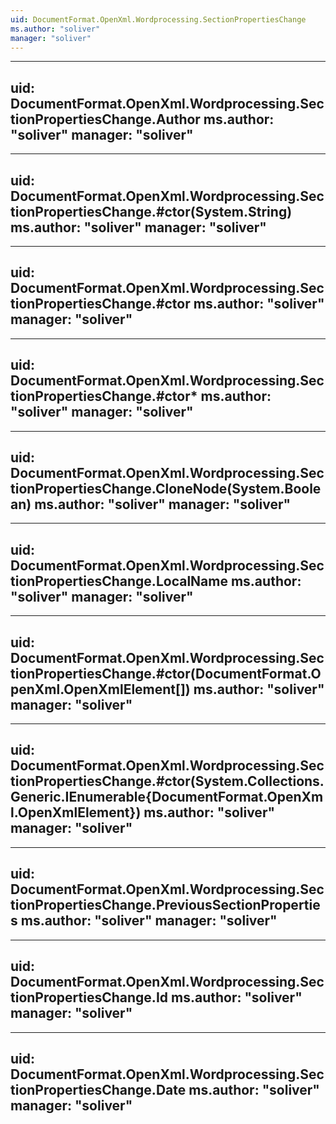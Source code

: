 ```yaml
---
uid: DocumentFormat.OpenXml.Wordprocessing.SectionPropertiesChange
ms.author: "soliver"
manager: "soliver"
---
```


---
uid: DocumentFormat.OpenXml.Wordprocessing.SectionPropertiesChange.Author
ms.author: "soliver"
manager: "soliver"
---

---
uid: DocumentFormat.OpenXml.Wordprocessing.SectionPropertiesChange.#ctor(System.String)
ms.author: "soliver"
manager: "soliver"
---

---
uid: DocumentFormat.OpenXml.Wordprocessing.SectionPropertiesChange.#ctor
ms.author: "soliver"
manager: "soliver"
---

---
uid: DocumentFormat.OpenXml.Wordprocessing.SectionPropertiesChange.#ctor*
ms.author: "soliver"
manager: "soliver"
---

---
uid: DocumentFormat.OpenXml.Wordprocessing.SectionPropertiesChange.CloneNode(System.Boolean)
ms.author: "soliver"
manager: "soliver"
---

---
uid: DocumentFormat.OpenXml.Wordprocessing.SectionPropertiesChange.LocalName
ms.author: "soliver"
manager: "soliver"
---

---
uid: DocumentFormat.OpenXml.Wordprocessing.SectionPropertiesChange.#ctor(DocumentFormat.OpenXml.OpenXmlElement[])
ms.author: "soliver"
manager: "soliver"
---

---
uid: DocumentFormat.OpenXml.Wordprocessing.SectionPropertiesChange.#ctor(System.Collections.Generic.IEnumerable{DocumentFormat.OpenXml.OpenXmlElement})
ms.author: "soliver"
manager: "soliver"
---

---
uid: DocumentFormat.OpenXml.Wordprocessing.SectionPropertiesChange.PreviousSectionProperties
ms.author: "soliver"
manager: "soliver"
---

---
uid: DocumentFormat.OpenXml.Wordprocessing.SectionPropertiesChange.Id
ms.author: "soliver"
manager: "soliver"
---

---
uid: DocumentFormat.OpenXml.Wordprocessing.SectionPropertiesChange.Date
ms.author: "soliver"
manager: "soliver"
---
